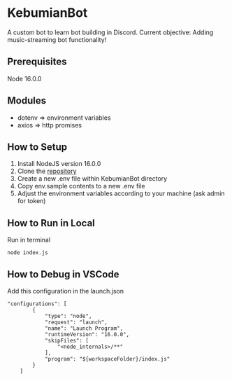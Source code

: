 # KebumianBot
A custom bot to learn bot building in Discord. Current objective: Adding music-streaming bot functionality!

## Prerequisites
Node 16.0.0

## Modules
- dotenv => environment variables
- axios  => http promises

## How to Setup
1. Install NodeJS version 16.0.0
2. Clone the [repository](https://github.com/wuflenso/KebumianBot)
3. Create a new .env file within KebumianBot directory
4. Copy env.sample contents to a new .env file
5. Adjust the environment variables according to your machine (ask admin for token)

## How to Run in Local
Run in terminal
```
node index.js
```

## How to Debug in VSCode
Add this configuration in the launch.json
```
"configurations": [
        {
            "type": "node",
            "request": "launch",
            "name": "Launch Program",
            "runtimeVersion": "16.0.0",
            "skipFiles": [
                "<node_internals>/**"
            ],
            "program": "${workspaceFolder}/index.js"
        }
    ]
```
